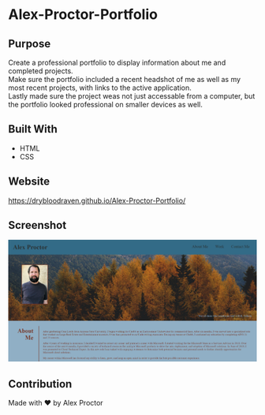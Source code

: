 # Alex-Proctor-Portfolio

## Purpose
Create a professional portfolio to display information about me and completed projects. <br />
Make sure the portfolio included a recent headshot of me as well as my most recent projects, with links to the active application. <br />
Lastly made sure the project weas not just accessable from a computer, but the portfolio looked professional on smaller devices as well.

## Built With
* HTML
* CSS

## Website
https://drybloodraven.github.io/Alex-Proctor-Portfolio/

## Screenshot
![image](./assests/images/screenshot.PNG)

## Contribution
Made with ❤️ by Alex Proctor